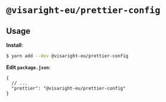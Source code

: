 # `@visaright-eu/prettier-config`

## Usage

**Install**:

```bash
$ yarn add --dev @visaright-eu/prettier-config
```

**Edit `package.json`**:

```jsonc
{
  // ...
  "prettier": "@visaright-eu/prettier-config"
}
```